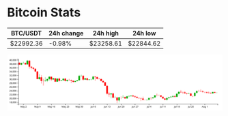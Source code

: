 # Bitcoin Stats

BTC/USDT|24h change|24h high|24h low|
|---|---|---|---|
|$22992.36|-0.98%|$23258.61|$22844.62|

<img src="./chart.svg">
